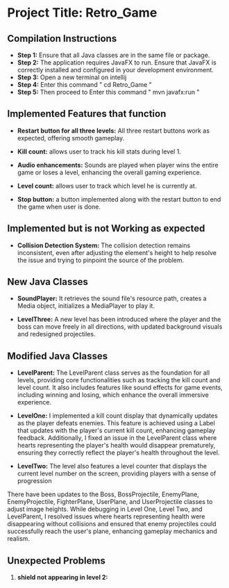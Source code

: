 # Project Title: Retro_Game

## Compilation Instructions
- **Step 1:** Ensure that all Java classes are in the same file or package.
- **Step 2:** The application requires JavaFX to run. Ensure that JavaFX is correctly installed and configured in your development environment.
- **Step 3:** Open a new terminal on intellij
- **Step 4:** Enter this command " cd Retro_Game "
- **Step 5:** Then proceed to Enter this command " mvn javafx:run "

## Implemented Features that function 
- **Restart button for all three levels:** All three restart buttons work as expected, offering smooth gameplay.

- **Kill count:**  allows user to track his kill stats during level 1.

- **Audio enhancements:** Sounds are played when player wins the entire game or loses a level, enhancing the overall gaming experience.

- **Level count:** allows user to track which level he is currently at.

- **Stop button:** a button implemented along with the restart button to end the game when user is done.


## Implemented but is not Working as expected
- **Collision Detection System:** The collision detection remains inconsistent, even after adjusting the element's height to help resolve the issue and trying to pinpoint the source of the problem.

## New Java Classes
- **SoundPlayer:** It retrieves the sound file's resource path, creates a Media object, initializes a MediaPlayer to play it.

- **LevelThree:** A new level has been introduced where the player and the boss can move freely in all directions, with updated background visuals and redesigned projectiles.


## Modified Java Classes

- **LevelParent:** 
The LevelParent class serves as the foundation for all levels, providing core functionalities
such as tracking the kill count and level count. It also includes features like sound effects
for game events, including winning and losing, which enhance the overall immersive experience.

- **LevelOne:** 
    I implemented a kill count display that dynamically updates as the player defeats enemies.
    This feature is achieved using a Label that updates with the player's current kill count,
    enhancing gameplay feedback. Additionally, I fixed an issue in the LevelParent class where
    hearts representing the player's health would disappear prematurely, ensuring they
    correctly reflect the player's health throughout the level.

- **LevelTwo:** 
 The level also features a level counter that displays the current level number on the screen,
 providing players with a sense of progression

There have been updates to the Boss, BossProjectile, EnemyPlane, EnemyProjectile, FighterPlane,
UserPlane, and UserProjectile classes to adjust image heights. While debugging in Level One,
Level Two, and LevelParent, I resolved issues where hearts representing health were
disappearing without collisions and ensured that enemy projectiles could successfully reach the
user's plane, enhancing gameplay mechanics and realism.

## Unexpected Problems
1. **shield not appearing in level 2:** 

